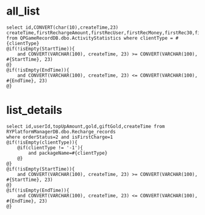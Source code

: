 all_list
===
    select id,CONVERT(char(10),createTime,23) createTime,firstRechargeAmount,firstRecUser,firstRecMoney,firstRec30,firstRec50,firstRec100
    from QPGameRecordDB.dbo.ActivityStatistics where clientType = #{clientType}
    @if(!isEmpty(StartTime)){
        and CONVERT(VARCHAR(100), createTime, 23) >= CONVERT(VARCHAR(100), #{StartTime}, 23)
    @}
    @if(!isEmpty(EndTime)){
        and CONVERT(VARCHAR(100), createTime, 23) <= CONVERT(VARCHAR(100), #{EndTime}, 23)
    @}

list_details
===
    select id,userId,topUpAmount,gold,giftGold,createTime from RYPlatformManagerDB.dbo.Recharge_records 
    where orderStatus=2 and isFirstCharge=1
    @if(!isEmpty(clientType)){
        @if(clientType != '-1'){
            and packageName=#{clientType}
        @}
    @}
    @if(!isEmpty(StartTime)){
        and CONVERT(VARCHAR(100), createTime, 23) >= CONVERT(VARCHAR(100), #{StartTime}, 23)
    @}
    @if(!isEmpty(EndTime)){
        and CONVERT(VARCHAR(100), createTime, 23) <= CONVERT(VARCHAR(100), #{EndTime}, 23)
    @}